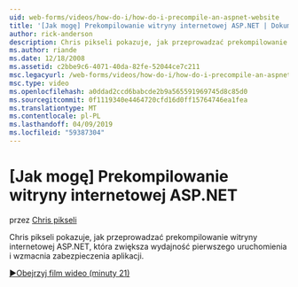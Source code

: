 ```yaml
---
uid: web-forms/videos/how-do-i/how-do-i-precompile-an-aspnet-website
title: '[Jak mogę] Prekompilowanie witryny internetowej ASP.NET | Dokumentacja firmy Microsoft'
author: rick-anderson
description: Chris pikseli pokazuje, jak przeprowadzać prekompilowanie witryny internetowej ASP.NET, która zwiększa wydajność pierwszego uruchomienia i wzmacnia zabezpieczenia aplikacji.
ms.author: riande
ms.date: 12/18/2008
ms.assetid: c2bbe9c6-4071-40da-82fe-52044ce7c211
msc.legacyurl: /web-forms/videos/how-do-i/how-do-i-precompile-an-aspnet-website
msc.type: video
ms.openlocfilehash: a0ddad2ccd6babcde2b9a565591969745d8c85d0
ms.sourcegitcommit: 0f1119340e4464720cfd16d0ff15764746ea1fea
ms.translationtype: MT
ms.contentlocale: pl-PL
ms.lasthandoff: 04/09/2019
ms.locfileid: "59387304"
---
```

# <a name="how-do-i-precompile-an-aspnet-website"></a>[Jak mogę] Prekompilowanie witryny internetowej ASP.NET

przez [Chris pikseli](https://twitter.com/chrispels)

Chris pikseli pokazuje, jak przeprowadzać prekompilowanie witryny internetowej ASP.NET, która zwiększa wydajność pierwszego uruchomienia i wzmacnia zabezpieczenia aplikacji.

[&#9654;Obejrzyj film wideo (minuty 21)](https://channel9.msdn.com/Blogs/ASP-NET-Site-Videos/how-do-i-precompile-an-aspnet-website)
